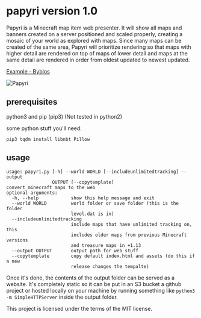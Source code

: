 # papyri version 1.0

Papyri is a Minecraft map item web presenter. It will show all maps and banners created on a server positioned and scaled properly, creating a mosaic of your world as explored with maps. Since many maps can be created of the same area, Papyri will prioritize rendering so that maps with higher detail are rendered on top of maps of lower detail and maps at the same detail are rendered in order from oldest updated to newest updated.

[Example - Byblos](https://minecraft.greener.ca/byblos/)

![Papyri](https://user-images.githubusercontent.com/2853489/73033344-bc220880-3e0f-11ea-8715-f99dcd3494d7.png)

## prerequisites

python3 and pip (pip3) (Not tested in python2)


some python stuff you'll need:

    pip3 tqdm install libnbt Pillow

## usage

```
usage: papyri.py [-h] --world WORLD [--includeunlimitedtracking] --output
                 OUTPUT [--copytemplate]
convert minecraft maps to the web
optional arguments:
  -h, --help            show this help message and exit
  --world WORLD         world folder or save folder (this is the folder
                        level.dat is in)
  --includeunlimitedtracking
                        include maps that have unlimited tracking on, this
                        includes older maps from previous Minecraft versions
                        and treasure maps in +1.13
  --output OUTPUT       output path for web stuff
  --copytemplate        copy default index.html and assets (do this if a new
                        release changes the tempalte)
```

Once it's done, the contents of the output folder can be served as a website. It's completely static so it can be put in an S3 bucket a github project or hosted locally on your machine by running something like `python3 -m SimpleHTTPServer` inside the output folder.


This project is licensed under the terms of the MIT license.
